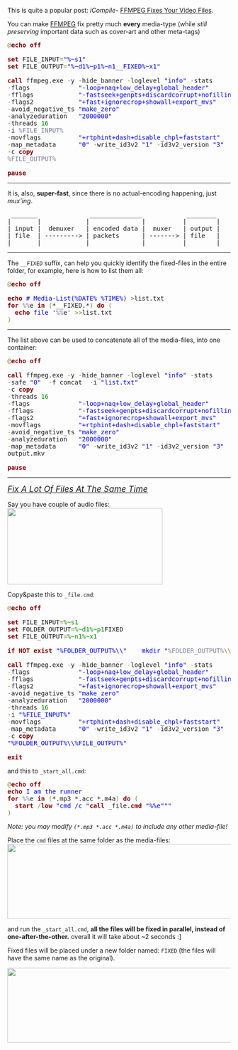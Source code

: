 This is quite a popular post: <em>iCompile-</em> <a href="https://icompile.eladkarako.com/ffmpeg-fixes-your-video-files/" target="_blank">FFMPEG Fixes Your Video Files</a>.

You can make <a href="https://icompile.eladkarako.com/ffmpeg-nightly-builds/" target="_blank">FFMPEG</a> fix pretty much <strong>every</strong> media-type (while <em>still preserving</em> important data such as cover-art and other meta-tags)
<!--more-->

<pre>
<span style='color:#808030; '>@</span><span style='color:#800000; font-weight:bold; '>echo off</span>

<span style='color:#800000; font-weight:bold; '>set</span> FILE_INPUT<span style='color:#808030; '>=</span><span style='color:#0000e6; '>"%~s1"</span>
<span style='color:#800000; font-weight:bold; '>set</span> FILE_OUTPUT<span style='color:#808030; '>=</span><span style='color:#0000e6; '>"%~d1%~p1%~n1__FIXED%~x1"</span>

<span style='color:#800000; font-weight:bold; '>call</span> ffmpeg.exe <span style='color:#808030; '>-</span>y <span style='color:#808030; '>-</span>hide_banner <span style='color:#808030; '>-</span>loglevel <span style='color:#0000e6; '>"info"</span> <span style='color:#808030; '>-</span>stats        <span style='color:#808030; '>^</span>
<span style='color:#808030; '>-</span>flags             <span style='color:#0000e6; '>"-loop+naq+low_delay+global_header"</span>         <span style='color:#808030; '>^</span>
<span style='color:#808030; '>-</span>fflags            <span style='color:#0000e6; '>"-fastseek+genpts+discardcorrupt+nofillin"</span>  <span style='color:#808030; '>^</span>
<span style='color:#808030; '>-</span>flags2            <span style='color:#0000e6; '>"+fast+ignorecrop+showall+export_mvs"</span>       <span style='color:#808030; '>^</span>
<span style='color:#808030; '>-</span>avoid_negative_ts <span style='color:#0000e6; '>"make_zero"</span>                                 <span style='color:#808030; '>^</span>
<span style='color:#808030; '>-</span>analyzeduration   <span style='color:#0000e6; '>"2000000"</span>                                   <span style='color:#808030; '>^</span>
<span style='color:#808030; '>-</span>threads <span style='color:#008c00; '>16</span>                                                    <span style='color:#808030; '>^</span>
<span style='color:#808030; '>-</span>i <span style='color:#797997; '>%FILE_INPUT%</span>                                                <span style='color:#808030; '>^</span>
<span style='color:#808030; '>-</span>movflags          <span style='color:#0000e6; '>"+rtphint+dash+disable_chpl+faststart"</span>      <span style='color:#808030; '>^</span>
<span style='color:#808030; '>-</span>map_metadata      <span style='color:#0000e6; '>"0"</span> <span style='color:#808030; '>-</span>write_id3v2 <span style='color:#0000e6; '>"1"</span> <span style='color:#808030; '>-</span>id3v2_version <span style='color:#0000e6; '>"3"</span>     <span style='color:#808030; '>^</span>
<span style='color:#808030; '>-</span>c <span style='color:#800000; font-weight:bold; '>copy</span>                                                        <span style='color:#808030; '>^</span>
<span style='color:#797997; '>%FILE_OUTPUT%</span>

<span style='color:#800000; font-weight:bold; '>pause</span>
</pre>

<hr/>

It is, also, <strong>super-fast</strong>, since there is no actual-encoding happening, just <em>mux'ing</em>.
<pre>
 _______              ______________            ________
|       |            |              |          |        |
| input |  demuxer   | encoded data |  muxer   | output |
| file  | ---------&gt; | packets      | -------&gt; | file   |
|_______|            |______________|          |________|
</pre>

<!--more-->
<hr/>

The <code>__FIXED</code> suffix, can help you quickly identify the fixed-files in the entire folder,
for example, here is how to list them all:

<pre>
<span style='color:#808030; '>@</span><span style='color:#800000; font-weight:bold; '>echo off</span>

<span style='color:#800000; font-weight:bold; '>echo</span><span style='color:#0000e6; '> # Media-List(%DATE% %TIME%) </span><span style='color:#808030; '>&gt;</span>list.txt
<span style='color:#800000; font-weight:bold; '>for</span> <span style='color:#797997; '>%%</span>e <span style='color:#800000; font-weight:bold; '>in</span> <span style='color:#808030; '>(</span>*__FIXED.*<span style='color:#808030; '>)</span> <span style='color:#800000; font-weight:bold; '>do</span> <span style='color:#808030; '>(</span>
  <span style='color:#800000; font-weight:bold; '>echo</span><span style='color:#0000e6; '> file </span>'<span style='color:#797997; '>%%</span>e' <span style='color:#808030; '>&gt;</span><span style='color:#808030; '>&gt;</span>list.txt
<span style='color:#808030; '>)</span>
</pre>

<hr/>

The list above can be used to concatenate all of the media-files, into one container:

<pre>
<span style='color:#808030; '>@</span><span style='color:#800000; font-weight:bold; '>echo off</span>

<span style='color:#800000; font-weight:bold; '>call</span> ffmpeg.exe <span style='color:#808030; '>-</span>y <span style='color:#808030; '>-</span>hide_banner <span style='color:#808030; '>-</span>loglevel <span style='color:#0000e6; '>"info"</span> <span style='color:#808030; '>-</span>stats        <span style='color:#808030; '>^</span>
<span style='color:#808030; '>-</span>safe <span style='color:#0000e6; '>"0"</span>  <span style='color:#808030; '>-</span>f concat  <span style='color:#808030; '>-</span>i <span style='color:#0000e6; '>"list.txt"</span>                            <span style='color:#808030; '>^</span>
<span style='color:#808030; '>-</span>c <span style='color:#800000; font-weight:bold; '>copy</span>                                                        <span style='color:#808030; '>^</span>
<span style='color:#808030; '>-</span>threads <span style='color:#008c00; '>16</span>                                                    <span style='color:#808030; '>^</span>
<span style='color:#808030; '>-</span>flags             <span style='color:#0000e6; '>"-loop+naq+low_delay+global_header"</span>         <span style='color:#808030; '>^</span>
<span style='color:#808030; '>-</span>fflags            <span style='color:#0000e6; '>"-fastseek+genpts+discardcorrupt+nofillin"</span>  <span style='color:#808030; '>^</span>
<span style='color:#808030; '>-</span>flags2            <span style='color:#0000e6; '>"+fast+ignorecrop+showall+export_mvs"</span>       <span style='color:#808030; '>^</span>
<span style='color:#808030; '>-</span>movflags          <span style='color:#0000e6; '>"+rtphint+dash+disable_chpl+faststart"</span>      <span style='color:#808030; '>^</span>
<span style='color:#808030; '>-</span>avoid_negative_ts <span style='color:#0000e6; '>"make_zero"</span>                                 <span style='color:#808030; '>^</span>
<span style='color:#808030; '>-</span>analyzeduration   <span style='color:#0000e6; '>"2000000"</span>                                   <span style='color:#808030; '>^</span>
<span style='color:#808030; '>-</span>map_metadata      <span style='color:#0000e6; '>"0"</span> <span style='color:#808030; '>-</span>write_id3v2 <span style='color:#0000e6; '>"1"</span> <span style='color:#808030; '>-</span>id3v2_version <span style='color:#0000e6; '>"3"</span>     <span style='color:#808030; '>^</span>
output.mkv

<span style='color:#800000; font-weight:bold; '>pause</span>
</pre>

<hr/>

<span style="font-size:14pt; text-decoration:underline; font-style:italic;">Fix A Lot Of Files At The Same Time</span>

Say you have couple of audio files:
<img src="https://icompile.eladkarako.com/_uploads/2017/01/couple_of_audio_files.png" alt="" width="350" height="172" />

Copy&paste this to <code>_file.cmd</code>:
<pre>
<span style='color:#808030; '>@</span><span style='color:#800000; font-weight:bold; '>echo off</span>

<span style='color:#800000; font-weight:bold; '>set</span> FILE_INPUT<span style='color:#808030; '>=</span><span style='color:#008c00; '>%~s1</span>
<span style='color:#800000; font-weight:bold; '>set</span> FOLDER_OUTPUT<span style='color:#808030; '>=</span><span style='color:#008c00; '>%~d1</span><span style='color:#008c00; '>%~p1</span>FIXED
<span style='color:#800000; font-weight:bold; '>set</span> FILE_OUTPUT<span style='color:#808030; '>=</span><span style='color:#008c00; '>%~n1</span><span style='color:#008c00; '>%~x1</span>

<span style='color:#800000; font-weight:bold; '>if</span> <span style='color:#800000; font-weight:bold; '>NOT</span> <span style='color:#800000; font-weight:bold; '>exist</span> <span style='color:#0000e6; '>"%FOLDER_OUTPUT%\\"    mkdir "</span><span style='color:#797997; '>%FOLDER_OUTPUT%</span><span style='color:#808030; '>\\</span>"

<span style='color:#800000; font-weight:bold; '>call</span> ffmpeg.exe <span style='color:#808030; '>-</span>y <span style='color:#808030; '>-</span>hide_banner <span style='color:#808030; '>-</span>loglevel <span style='color:#0000e6; '>"info"</span> <span style='color:#808030; '>-</span>stats        <span style='color:#808030; '>^</span>
<span style='color:#808030; '>-</span>flags             <span style='color:#0000e6; '>"-loop+naq+low_delay+global_header"</span>         <span style='color:#808030; '>^</span>
<span style='color:#808030; '>-</span>fflags            <span style='color:#0000e6; '>"-fastseek+genpts+discardcorrupt+nofillin"</span>  <span style='color:#808030; '>^</span>
<span style='color:#808030; '>-</span>flags2            <span style='color:#0000e6; '>"+fast+ignorecrop+showall+export_mvs"</span>       <span style='color:#808030; '>^</span>
<span style='color:#808030; '>-</span>avoid_negative_ts <span style='color:#0000e6; '>"make_zero"</span>                                 <span style='color:#808030; '>^</span>
<span style='color:#808030; '>-</span>analyzeduration   <span style='color:#0000e6; '>"2000000"</span>                                   <span style='color:#808030; '>^</span>
<span style='color:#808030; '>-</span>threads <span style='color:#008c00; '>16</span>                                                    <span style='color:#808030; '>^</span>
<span style='color:#808030; '>-</span>i <span style='color:#0000e6; '>"%FILE_INPUT%"</span>                                              <span style='color:#808030; '>^</span>
<span style='color:#808030; '>-</span>movflags          <span style='color:#0000e6; '>"+rtphint+dash+disable_chpl+faststart"</span>      <span style='color:#808030; '>^</span>
<span style='color:#808030; '>-</span>map_metadata      <span style='color:#0000e6; '>"0"</span> <span style='color:#808030; '>-</span>write_id3v2 <span style='color:#0000e6; '>"1"</span> <span style='color:#808030; '>-</span>id3v2_version <span style='color:#0000e6; '>"3"</span>     <span style='color:#808030; '>^</span>
<span style='color:#808030; '>-</span>c <span style='color:#800000; font-weight:bold; '>copy</span>                                                        <span style='color:#808030; '>^</span>
<span style='color:#0000e6; '>"%FOLDER_OUTPUT%\\%FILE_OUTPUT%"</span>

<span style='color:#800000; font-weight:bold; '>exit</span>
</pre>

and this to <code>_start_all.cmd</code>:
<pre>
<span style='color:#808030; '>@</span><span style='color:#800000; font-weight:bold; '>echo off</span>
<span style='color:#800000; font-weight:bold; '>echo</span><span style='color:#0000e6; '> I am the runner</span>
<span style='color:#800000; font-weight:bold; '>for</span> <span style='color:#797997; '>%%</span>e <span style='color:#800000; font-weight:bold; '>in</span> <span style='color:#808030; '>(</span>*.mp3 *.acc *.m4a<span style='color:#808030; '>)</span> <span style='color:#800000; font-weight:bold; '>do</span> <span style='color:#808030; '>(</span>
  <span style='color:#800000; font-weight:bold; '>start</span> <span style='color:#808030; '>/</span><span style='color:#800000; font-weight:bold; '>low</span> <span style='color:#0000e6; '>"cmd /c "</span><span style='color:#800000; font-weight:bold; '>call</span> _file.<span style='color:#800000; font-weight:bold; '>cmd</span> <span style='color:#0000e6; '>"%%e"</span><span style='color:#0000e6; '>""</span>
<span style='color:#808030; '>)</span>
</pre>

<em>Note: you may modify <code>(*.mp3 *.acc *.m4a)</code> to include any other media-file!</em>

Place the <code>cmd</code> files at the same folder as the media-files:
<img src="https://icompile.eladkarako.com/_uploads/2017/01/with_batch_files.png" alt="" width="558" height="169" />

and run the <code>_start_all.cmd</code>,
<strong>all the files will be fixed in parallel, instead of one-after-the-other.</strong>
overall it will take about ~2 seconds :]

Fixed files will be placed under a new folder named: <code>FIXED</code> (the files will have the same name as the original).

<img src="https://icompile.eladkarako.com/_uploads/2017/01/fixed_done.png" alt="" width="663" height="168"/>

